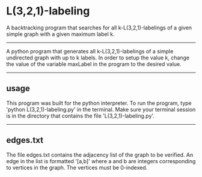 # L(3,2,1)-labeling

A backtracking program that searches for all k-L(3,2,1)-labelings of a given simple graph with a given maximum label k.

----------------------------

A python program that generates all k-L(3,2,1)-labelings 
of a simple undirected graph with up to k labels.
In order to setup the value k, change the value of the variable 
maxLabel in the program to the desired value.

------------------
usage
------------------
This program was built for the python interpreter.
To run the program, type 'python L(3,2,1)-labeling.py' in
the terminal. Make sure your terminal session is in
the directory that contains the file 'L(3,2,1)-labeling.py'.

------------------
edges.txt
------------------
The file edges.txt contains the adjacency list of the graph
to be verified. An edge in the list is formatted '[a,b]' 
where a and b are integers corresponding to vertices in the
graph. The vertices must be 0-indexed.

